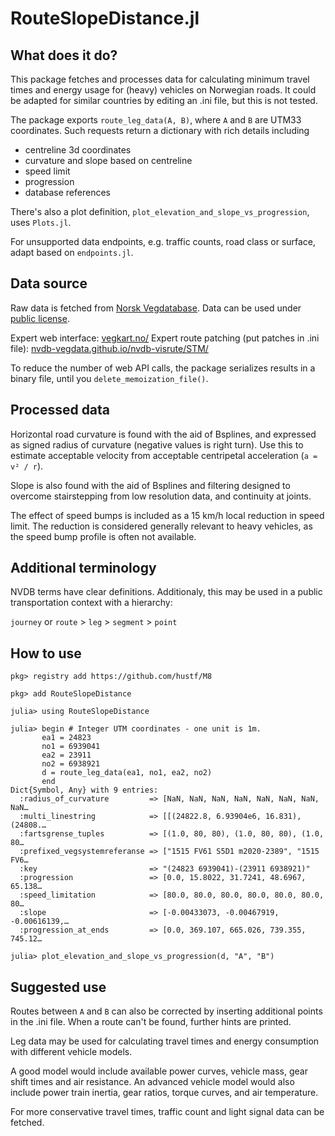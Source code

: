 # RouteSlopeDistance.jl

## What does it do?
This package fetches and processes data for calculating minimum travel times and energy usage for (heavy) vehicles on Norwegian roads. It could be adapted for similar countries by editing an .ini file, but this is not tested.

The package exports `route_leg_data(A, B)`, where `A` and `B` are UTM33 coordinates. Such requests return a dictionary with rich details including 
- centreline 3d coordinates
- curvature and slope based on centreline
- speed limit
- progression
- database references

There's also a plot definition, `plot_elevation_and_slope_vs_progression`, uses `Plots.jl`.

For unsupported data endpoints, e.g. traffic counts, road class or surface, adapt based on `endpoints.jl`.

## Data source
Raw data is fetched from [Norsk Vegdatabase](https://nvdb.atlas.vegvesen.no/). Data can be used under [public license](https://data.norge.no/nlod/no/1.0).

Expert web interface: [vegkart.no/](https://vegkart.atlas.vegvesen.no/)
Expert route patching (put patches in .ini file): [nvdb-vegdata.github.io/nvdb-visrute/STM/](https://nvdb-vegdata.github.io/nvdb-visrute/STM/)

To reduce the number of web API calls, the package serializes results in a binary file, until you `delete_memoization_file()`. 

## Processed data
Horizontal road curvature is found with the aid of Bsplines, and expressed as signed radius of curvature (negative values is right turn). Use this to estimate acceptable velocity from acceptable centripetal acceleration (`a = v² / r`).

Slope is also found with the aid of Bsplines and filtering designed to overcome stairstepping from low resolution data, and continuity at joints.

The effect of speed bumps is included as a 15 km/h local reduction in speed limit. The reduction is considered generally relevant to heavy vehicles, as the speed bump profile is often not available.

## Additional terminology

NVDB terms have clear definitions. Additionaly, this may be used in a public transportation context with a hierarchy:

`journey` or `route` > `leg` > `segment` > `point`

## How to use

```
pkg> registry add https://github.com/hustf/M8

pkg> add RouteSlopeDistance

julia> using RouteSlopeDistance

julia> begin # Integer UTM coordinates - one unit is 1m.
       ea1 = 24823
       no1 = 6939041
       ea2 = 23911
       no2 = 6938921
       d = route_leg_data(ea1, no1, ea2, no2)
       end
Dict{Symbol, Any} with 9 entries:
  :radius_of_curvature         => [NaN, NaN, NaN, NaN, NaN, NaN, NaN, NaN…
  :multi_linestring            => [[(24822.8, 6.93904e6, 16.831), (24808.…
  :fartsgrense_tuples          => [(1.0, 80, 80), (1.0, 80, 80), (1.0, 80…
  :prefixed_vegsystemreferanse => ["1515 FV61 S5D1 m2020-2389", "1515 FV6…
  :key                         => "(24823 6939041)-(23911 6938921)"       
  :progression                 => [0.0, 15.8022, 31.7241, 48.6967, 65.138…
  :speed_limitation            => [80.0, 80.0, 80.0, 80.0, 80.0, 80.0, 80…
  :slope                       => [-0.00433073, -0.00467919, -0.00616139,…
  :progression_at_ends         => [0.0, 369.107, 665.026, 739.355, 745.12…

julia> plot_elevation_and_slope_vs_progression(d, "A", "B")
```

## Suggested use
Routes between `A` and `B` can also be corrected by inserting additional points in the .ini file. When a route can't be found, further hints are printed.

Leg data may be used for calculating travel times and energy consumption with different vehicle models.

A good model would include available power curves, vehicle mass, gear shift times and air resistance. An advanced vehicle model would 
also include power train inertia, gear ratios, torque curves, and air temperature. 

For more conservative travel times, traffic count and light signal data can be fetched. 